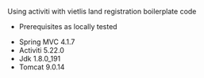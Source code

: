 Using activiti with vietlis land registration boilerplate code
* Prerequisites as locally tested
- Spring MVC 4.1.7
- Activiti 5.22.0
- Jdk 1.8.0_191
- Tomcat 9.0.14

